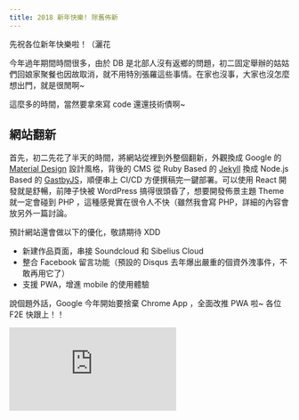 ```yaml
---
title: 2018 新年快樂! 除舊佈新
---
```


先祝各位新年快樂啦！（灑花

今年過年期間時間很多，由於 DB 是北部人沒有返鄉的問題，初二固定舉辦的姑姑們回娘家聚餐也因故取消，就不用特別張羅這些事情。在家也沒事，大家也沒怎麼想出門，就是很閒啊~

這麼多的時間，當然要拿來寫 code 還還技術債啊~

<!-- truncate -->

## 網站翻新

首先，初二先花了半天的時間，將網站從裡到外整個翻新，外觀換成 Google 的 [Material Design](https://wcc723.gitbooks.io/google_design_translate/content/material-design-introduction.html) 設計風格，背後的 CMS 從 Ruby Based 的 [Jekyll](https://jekyllrb.com/) 換成 Node.js Based 的 [GastbyJS](https://www.gatsbyjs.org/)，順便串上 CI/CD 方便撰稿完一鍵部署。可以使用 React 開發就是舒暢，前陣子快被 WordPress 搞得很頭昏了，想要開發佈景主題 Theme 就一定會碰到 PHP ，這種感覺實在很令人不快（雖然我會寫 PHP，詳細的內容會放另外一篇討論。

預計網站還會做以下的優化，敬請期待 XDD

- 新建作品頁面，串接 Soundcloud 和 Sibelius Cloud
- 整合 Facebook 留言功能（預設的 Disqus 去年爆出嚴重的個資外洩事件，不敢再用它了）
- 支援 PWA，增進 mobile 的使用體驗

說個題外話，Google 今年開始要捨棄 Chrome App ，全面改推 PWA 啦~ 各位 F2E 快跟上！！

<iframe scrolling="no" frameborder="0" class="likecoin" src="https://button.like.co/in/embed/dazedbear/button?referrer=https://www.dazedbear.pro/blog/2018/02/25/new-theme"></iframe>